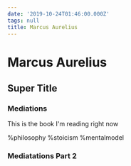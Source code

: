 ```yaml
---
date: '2019-10-24T01:46:00.000Z'
tags: null
title: Marcus Aurelius
---
```


# Marcus Aurelius

## Super Title

### Mediations

This is the book I'm reading right now

%philosophy %stoicism %mentalmodel

### Mediatations Part 2

